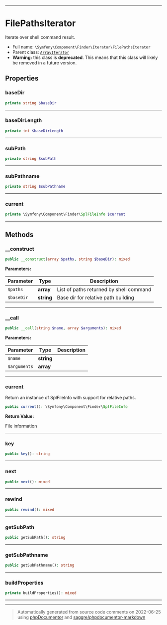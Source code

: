 ***

# FilePathsIterator

Iterate over shell command result.



* Full name: `\Symfony\Component\Finder\Iterator\FilePathsIterator`
* Parent class: [`ArrayIterator`](../../../../ArrayIterator.md)
* **Warning:** this class is **deprecated**. This means that this class will likely be removed in a future version.



## Properties


### baseDir



```php
private string $baseDir
```






***

### baseDirLength



```php
private int $baseDirLength
```






***

### subPath



```php
private string $subPath
```






***

### subPathname



```php
private string $subPathname
```






***

### current



```php
private \Symfony\Component\Finder\SplFileInfo $current
```






***

## Methods


### __construct



```php
public __construct(array $paths, string $baseDir): mixed
```








**Parameters:**

| Parameter | Type | Description |
|-----------|------|-------------|
| `$paths` | **array** | List of paths returned by shell command |
| `$baseDir` | **string** | Base dir for relative path building |




***

### __call



```php
public __call(string $name, array $arguments): mixed
```








**Parameters:**

| Parameter | Type | Description |
|-----------|------|-------------|
| `$name` | **string** |  |
| `$arguments` | **array** |  |




***

### current

Return an instance of SplFileInfo with support for relative paths.

```php
public current(): \Symfony\Component\Finder\SplFileInfo
```









**Return Value:**

File information



***

### key



```php
public key(): string
```











***

### next



```php
public next(): mixed
```











***

### rewind



```php
public rewind(): mixed
```











***

### getSubPath



```php
public getSubPath(): string
```











***

### getSubPathname



```php
public getSubPathname(): string
```











***

### buildProperties



```php
private buildProperties(): mixed
```











***


***
> Automatically generated from source code comments on 2022-06-25 using [phpDocumentor](http://www.phpdoc.org/) and [saggre/phpdocumentor-markdown](https://github.com/Saggre/phpDocumentor-markdown)
